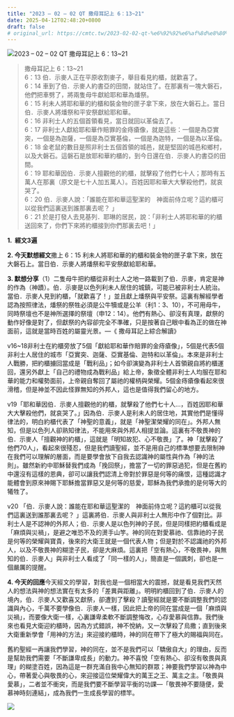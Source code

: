```yaml
---
title: "2023 – 02 – 02 QT 撒母耳記上 6：13~21"
date: 2025-04-12T02:48:20+0800
draft: false
# original_url: https://cmtc.tw/2023-02-02-qt-%e6%92%92%e6%af%8d%e8%80%b3%e8%a8%98%e4%b8%8a-6%ef%bc%9a1321
---
```


![2023 – 02 – 02 QT  撒母耳記上 6：13\~21](/images/qt.jpg  "2023 – 02 – 02 QT  撒母耳記上 6：13\~21")

> 撒母耳記上 6：13\~21  
> 6：13 伯．示麥人正在平原收割麥子，舉目看見約櫃，就歡喜了。  
> 6：14 車到了伯．示麥人約書亞的田間，就站住了。在那裏有一塊大磐石，他們把車劈了，將兩隻母牛獻給耶和華為燔祭。  
> 6：15 利未人將耶和華的約櫃和裝金物的匣子拿下來，放在大磐石上。當日伯．示麥人將燔祭和平安祭獻給耶和華。  
> 6：16 非利士人的五個首領看見，當日就回以革倫去了。  
> 6：17 非利士人獻給耶和華作賠罪的金痔瘡像，就是這些：一個是為亞實突，一個是為迦薩，一個是為亞實基倫，一個是為迦特，一個是為以革倫。  
> 6：18 金老鼠的數目是照非利士五個首領的城邑，就是堅固的城邑和鄉村，以及大磐石。這磐石是放耶和華約櫃的，到今日還在伯．示麥人約書亞的田間。  
> 6：19 耶和華因伯．示麥人擅觀他的約櫃，就擊殺了他們七十人；那時有五萬人在那裏（原文是七十人加五萬人）。百姓因耶和華大大擊殺他們，就哀哭了。  
> 6：20 伯．示麥人說：「誰能在耶和華這聖潔的　神面前侍立呢？這約櫃可以從我們這裏送到誰那裏去呢？ 」  
> 6：21 於是打發人去見基列．耶琳的居民，說：「非利士人將耶和華的約櫃送回來了，你們下來將約櫃接到你們那裏去吧！」

**1.  經文3遍**

**2. 今天默想經文**撒上 6：15 利未人將耶和華的約櫃和裝金物的匣子拿下來，放在大磐石上。當日伯．示麥人將燔祭和平安祭獻給耶和華。

**3. 默想分享**（1）二隻母牛把約櫃從非利士人之地一路載到了伯．示麥，肯定是神的作為（神蹟）。伯．示麥是以色列利未人居住的城鎮，可能已被非利士人統治。當伯．示麥人見到約櫃，「就歡喜了！」並且獻上燔祭與平安祭。這裏有解經學者認為按照律法，燔祭的祭牲必須是公牛犢或是公羊（利1：3、10），不可用母牛，同時祭壇也不是神所選擇的祭壇（申12：14）。他們有熱心、卻沒有真理，獻祭的動作好像是對了，但獻祭的內容卻完全不準確，只是按著自己眼中看為正的做在神面前，這就是當時百姓的屬靈光景。—《 撒母耳記上綜合解讀》

v16\~18非利士在約櫃旁放了5個「獻給耶和華作賠罪的金痔瘡像」，5個是代表5個非利士人居住的城市「亞實突、迦薩、亞實基倫、迦特和以革倫」。本來是非利士人戰勝，把約櫃擄回當成是「戰利品」；如今卻演變為非利士人首領親自將約櫃運回，還另外獻上「自己的禮物成為戰利品」給上帝，象徵全體非利士人均服在耶和華的能力和權勢面前，上帝親自奪回了屬祂的權柄與榮耀。5個金痔瘡像看起來很滑稽，但是神並不因此怪罪無知的外邦人，這也是值得我們留心的地方。

v19「耶和華因伯．示麥人擅觀他的約櫃，就擊殺了他們七十人…，百姓因耶和華大大擊殺他們，就哀哭了。」因為伯．示麥人是利未人的居住地，其實他們是懂得律法的，明白約櫃代表了「神聖的意義」，就是「神聖潔榮耀的同在」。外邦人無知，但是以色列人卻熟知律法，不能用來與外邦人相提並論。這裏有不敬畏神的伯．示麥人「擅觀神的約櫃」，這就是「明知故犯、心不敬畏」了。神「就擊殺了他們70人」，看起來很殘忍，但是我們讀聖經，並不是用自己的標準想要去限制神在我們可以理解的層面，而是要學會放下自我去認識神的屬性與作為「神的法則」。雖然新約中耶穌替我們成為「挽回祭」，擔當了一切的罪惡過犯，但是在舊約中還沒有這樣的恩典，卻可以讓我們認清上帝對於罪惡是何等的痛恨，這種認識才能體會到原來神賜下耶穌擔當罪惡又是何等的慈愛，耶穌為我們承擔的是何等大的犧牲了。

v20 「伯．示麥人說：誰能在耶和華這聖潔的　神面前侍立呢？這約櫃可以從我們這裏送到誰那裏去呢？ 」這裏將伯．示麥人與非利士人無形中作了個對比。非利士人是不認神的外邦人；伯．示麥人是以色列神的子民，但是同樣把約櫃看成是「麻煩與災禍」，是避之唯恐不及的燙手山竽。神的同在對愛慕祂、信靠祂的子民是何等的榮耀與寶貴，後來的大衛王就是一個代表人物；但是對於不認識祂的外邦人，以及不敬畏神的糊塗子民，卻是大麻煩。這裏把「空有熱心，不敬畏神，與無知的伯．示麥人」與非利士人看成了「同一樣的人」，簡直是一個諷刺，卻也是一個嚴厲的提醒。

**4. 今天的回應**今天經文的學習，對我也是一個相當大的震撼，就是看見我們天然人的想法與神的想法實在有太多的「差異與距離」。明明約櫃回到了伯．示麥人的境內，伯．示麥人又歡喜又獻祭，卻遭到了擊殺？讀聖經就是要不斷調整我們的認識與內心，千萬不要學像伯．示麥人一樣，因此把上帝的同在當成是一個「麻煩與災禍」，而要像大衛一樣，心裏謙卑柔軟不斷調整悔改，心存愛慕與信靠。我們後來也看見大衛迎約櫃時，因為方式錯誤，神不悅納，又一次擊殺了烏撒；直到後來大衛重新學會「用神的方法」來迎接約櫃時，神的同在帶下了極大的賜福與同在。

舊約聖經一再讓我們學習，神的同在，並不是我們可以「驕傲自大」的理由，反而是幫助我們需要「不斷謙卑成長」的動力。神不喜悅「空有熱心、卻沒有敬畏與真理」的糊塗百姓，因為這是一群充滿自我中心無知的群眾；神要我們學習以神為中心，帶著愛心與敬畏的心，來迎接這位榮耀偉大的萬王之王、萬主之主。「敬畏與愛慕」，二者並不衝突，而是我們要不斷學習平衡的功課—「敬畏神不要隨便，愛慕神時刻連結」，成為我們一生成長學習的標竿。

![](/images/tel-beit-shemesh-1.jpg)